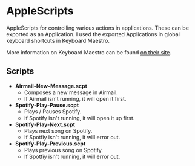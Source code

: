# AppleScripts

AppleScripts for controlling various actions in applications.  These can be 
exported as an Application.  I used the exported Applications in global 
keyboard shortcuts in Keyboard Maestro.

More information on Keyboard Maestro can be found
[on their site](https://www.keyboardmaestro.com/main/).

## Scripts

* **Airmail-New-Message.scpt**
  * Composes a new message in Airmail.
  * If Airmail isn't running, it will open it first.
* **Spotify-Play-Pause.scpt**
  * Plays / Pauses Spotify.
  * If Spotify isn't running, it will open it up first.
* **Spotify-Play-Next.scpt**
  * Plays next song on Spotify.
  * If Spotfiy isn't running, it will error out.
* **Spotify-Play-Previous.scpt**
  * Plays previous song on Spotify.
  * If Spotfiy isn't running, it will error out.
